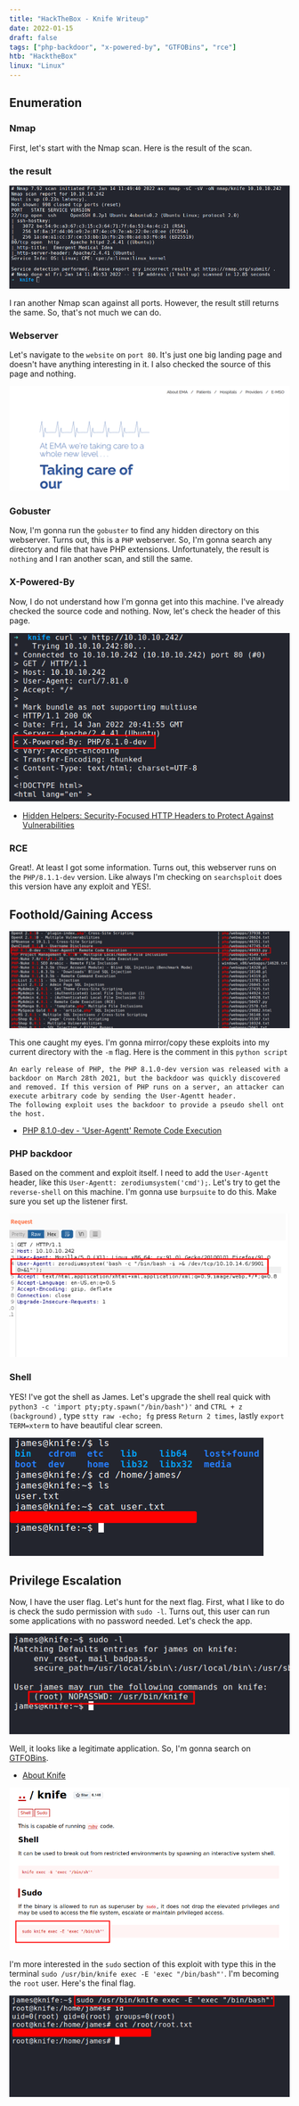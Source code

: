 ```yaml
---
title: "HackTheBox - Knife Writeup"
date: 2022-01-15
draft: false
tags: ["php-backdoor", "x-powered-by", "GTFOBins", "rce"]
htb: "HacktheBox"
linux: "Linux"
---
```


## Enumeration

### Nmap

First, let's start with the Nmap scan. Here is the result of the scan.

### the result
![1](nmap_1.png)

I ran another Nmap scan against all ports. However, the result still returns the same. So, that's not much we can do. 

### Webserver
Let's navigate to the `website` on `port 80`. It's just one big landing page and doesn't have anything interesting in it. I also checked the source of this page and nothing. 

![1](website.png)

### Gobuster
Now, I'm gonna run the `gobuster` to find any hidden directory on this webserver. Turns out, this is a `PHP` webserver. So, I'm gonna search any directory and file that have PHP extensions. Unfortunately, the result is `nothing` and I ran another scan, and still the same.

### X-Powered-By
Now, I do not understand how I'm gonna get into this machine. I've already checked the source code and nothing. Now, let's check the header of this page. 

![1](header.png) <br>

- [Hidden Helpers: Security-Focused HTTP Headers to Protect Against Vulnerabilities](https://www.rapid7.com/blog/post/2019/12/06/hidden-helpers-security-focused-http-headers-to-protect-against-vulnerabilities/)

### RCE
Great!. At least I got some information. Turns out, this webserver runs on the `PHP/8.1.1-dev` version. Like always I'm checking on `searchsploit` does this version have any exploit and YES!.

## Foothold/Gaining Access

![1](RCE.png)

This one caught my eyes. I'm gonna mirror/copy these exploits into my current directory with the `-m` flag. Here is the comment in this `python script`

```plaintext
An early release of PHP, the PHP 8.1.0-dev version was released with a backdoor on March 28th 2021, but the backdoor was quickly discovered and removed. If this version of PHP runs on a server, an attacker can execute arbitrary code by sending the User-Agentt header.
The following exploit uses the backdoor to provide a pseudo shell ont the host.
```

- [PHP 8.1.0-dev - 'User-Agentt' Remote Code Execution](https://www.exploit-db.com/exploits/49933)

### PHP backdoor
Based on the comment and exploit itself. I need to add the `User-Agentt` header, like this `User-Agentt: zerodiumsystem('cmd');`. Let's try to get the `reverse-shell` on this machine. I'm gonna use `burpsuite` to do this. Make sure you set up the listener first.

![1](burpsuite.png)

### Shell
YES! I've got the shell as James. Let's upgrade the shell real quick with `python3 -c 'import pty;pty.spawn("/bin/bash")'` and `CTRL + z (background)` , type `stty raw -echo; fg` press `Return 2 times`, lastly `export TERM=xterm` to have beautiful clear screen.

![1](user_flag.png)

## Privilege Escalation

Now, I have the user flag. Let's hunt for the next flag. First, what I like to do is check the sudo permission with `sudo -l`. Turns out, this user can run some applications with no password needed. Let's check the app.

![1](sudo_knife.png)

Well, it looks like a legitimate application. So, I'm gonna search on [GTFOBins](https://gtfobins.github.io/). 

- [About Knife](https://docs.chef.io/workstation/knife/)

![1](gtfobins.png) <br>

I'm more interested in the `sudo` section of this exploit with type this in the terminal `sudo /usr/bin/knife exec -E 'exec "/bin/bash"'`. I'm becoming the `root` user. Here's the final flag.

![1](root_flag.png)